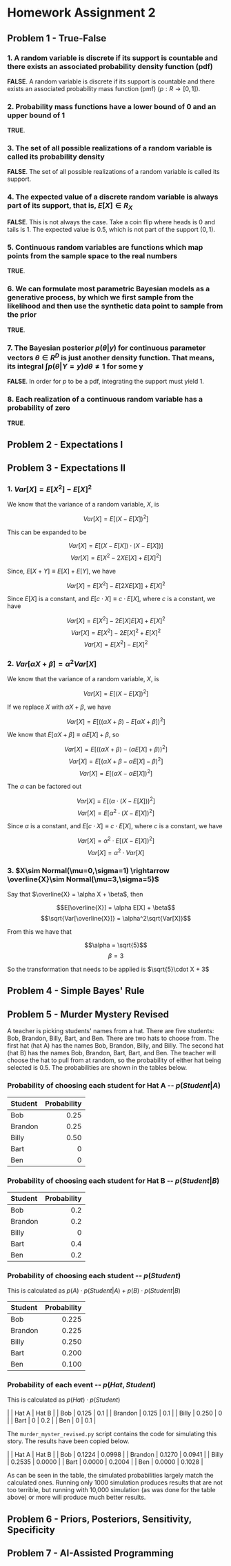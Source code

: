 # Homework Assignment 2

## Problem 1 - True-False

### 1. A random variable is discrete if its support is countable and there exists an associated probability density function (pdf)

**FALSE**. A random variable is discrete if its support is countable and there exists an associated probability mass function (pmf) ($p: R\rightarrow[0,1]$).

### 2. Probability mass functions have a lower bound of 0 and an upper bound of 1

**TRUE**.

### 3. The set of all possible realizations of a random variable is called its probability density

**FALSE**. The set of all possible realizations of a random variable is called its support.

### 4. The expected value of a discrete random variable is always part of its support, that is, $E[X] \in R_X$

**FALSE**. This is not always the case. Take a coin flip where heads is 0 and tails is 1. The expected value is 0.5, which is not part of the support (${0, 1}$).

### 5. Continuous random variables are functions which map points from the sample space to the real numbers

**TRUE**.

### 6. We can formulate most parametric Bayesian models as a generative process, by which we first sample from the likelihood and then use the synthetic data point to sample from the prior

**TRUE**.

### 7. The Bayesian posterior $p(\theta | y)$ for continuous parameter vectors $\theta\in R^D$ is just another density function. That means, its integral $\int p(\theta | Y=y)d\theta \ne 1$ for some y

**FALSE**. In order for $p$ to be a pdf, integrating the support must yield 1.

### 8. Each realization of a continuous random variable has a probability of zero

**TRUE**.

## Problem 2 - Expectations I

## Problem 3 - Expectations II

### 1. $Var[X] = E[X^2] - E[X]^2$

We know that the variance of a random variable, $X$, is

$$Var[X] = E[(X - E[X])^2]$$

This can be expanded to be

$$Var[X] = E[(X - E[X]) \cdot (X - E[X])]$$
$$Var[X] = E[X^2 - 2XE[X] + E[X]^2]$$

Since, $E[X + Y] \equiv E[X] + E[Y]$, we have

$$Var[X] = E[X^2] - E[2XE[X]] + E[X]^2$$

Since $E[X]$ is a constant, and $E[c\cdot X] \equiv c\cdot E[X]$, where $c$ is a constant, we have

$$Var[X] = E[X^2] - 2E[X]E[X] + E[X]^2$$
$$Var[X] = E[X^2] - 2E[X]^2 + E[X]^2$$
$$Var[X] = E[X^2] - E[X]^2$$

### 2. $Var[\alpha X + \beta] = \alpha^2 Var[X]$

We know that the variance of a random variable, $X$, is

$$Var[X] = E[(X - E[X])^2]$$

If we replace $X$ with $\alpha X + \beta$, we have

$$Var[X] = E[((\alpha X + \beta) - E[\alpha X + \beta])^2]$$

We know that $E[\alpha X + \beta] \equiv \alpha E[X] + \beta$, so

$$Var[X] = E[((\alpha X + \beta) - (\alpha E[X] + \beta))^2]$$
$$Var[X] = E[(\alpha X + \beta - \alpha E[X] - \beta)^2]$$
$$Var[X] = E[(\alpha X - \alpha E[X])^2]$$

The $\alpha$ can be factored out

$$Var[X] = E[(\alpha\cdot(X - E[X]))^2]$$
$$Var[X] = E[\alpha^2\cdot(X - E[X])^2]$$

Since $\alpha$ is a constant, and $E[c\cdot X] \equiv c\cdot E[X]$, where $c$ is a constant, we have

$$Var[X] = \alpha^2\cdot E[(X - E[X])^2]$$
$$Var[X] = \alpha^2\cdot Var[X]$$

### 3. $X\sim Normal(\mu=0,\sigma=1) \rightarrow \overline{X}\sim Normal(\mu=3,\sigma=5)$

Say that $\overline{X} = \alpha X + \beta$, then 

$$E[\overline{X}] = \alpha E[X] + \beta$$
$$\sqrt{Var[\overline{X}]} = \alpha^2\sqrt{Var[X]}$$

From this we have that

$$\alpha = \sqrt{5}$$
$$\beta = 3$$

So the transformation that needs to be applied is $\sqrt{5}\cdot X + 3$

## Problem 4 - Simple Bayes' Rule

## Problem 5 - Murder Mystery Revised

A teacher is picking students' names from a hat. There are five students: Bob, Brandon, Billy,
Bart, and Ben. There are two hats to choose from. The first hat (hat A) has the names Bob, 
Brandon, Billy, and Billy. The second hat (hat B) has the names Bob, Brandon, Bart, Bart, and Ben.
The teacher will choose the hat to pull from at random, so the probability of either hat being 
selected is 0.5. The probabilities are shown in the tables below.

### Probability of choosing each student for Hat A -- $p(Student | A)$

| Student | Probability |
| :------ | ----------: |
| Bob     |        0.25 |
| Brandon |        0.25 |
| Billy   |        0.50 |
| Bart    |           0 |
| Ben     |           0 |

### Probability of choosing each student for Hat B -- $p(Student | B)$

| Student | Probability |
| :------ | ----------: |
| Bob     |         0.2 |
| Brandon |         0.2 |
| Billy   |           0 |
| Bart    |         0.4 |
| Ben     |         0.2 |

### Probability of choosing each student -- $p(Student)$

This is calculated as $p(A)\cdot p(Student | A) + p(B)\cdot p(Student | B)$

| Student | Probability |
| :------ | ----------: |
| Bob     |       0.225 |
| Brandon |       0.225 |
| Billy   |       0.250 |
| Bart    |       0.200 |
| Ben     |       0.100 |

### Probability of each event -- $p(Hat, Student)$

This is calculated as $p(Hat)\cdot p(Student)$

|         | Hat A | Hat B |
| Bob     | 0.125 |   0.1 |
| Brandon | 0.125 |   0.1 |
| Billy   | 0.250 |     0 |
| Bart    |     0 |   0.2 |
| Ben     |     0 |   0.1 |

The `murder_myster_revised.py` script contains the code for simulating this story. The results
have been copied below.

|         |  Hat A |  Hat B |
| Bob     | 0.1224 | 0.0998 |
| Brandon | 0.1270 | 0.0941 |
| Billy   | 0.2535 | 0.0000 |
| Bart    | 0.0000 | 0.2004 |
| Ben     | 0.0000 | 0.1028 |

As can be seen in the table, the simulated probabilities largely match the calculated ones.
Running only 1000 simulation produces results that are not too terrible, but running with
10,000 simulation (as was done for the table above) or more will produce much better results.

## Problem 6 - Priors, Posteriors, Sensitivity, Specificity

## Problem 7 - AI-Assisted Programming
